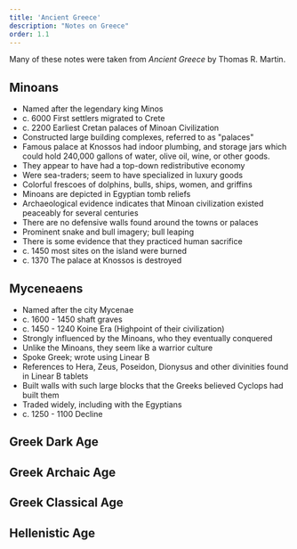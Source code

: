 ```yaml
---
title: 'Ancient Greece'
description: "Notes on Greece"
order: 1.1
---
```


Many of these notes were taken from _Ancient Greece_ by Thomas R. Martin.

## Minoans

- Named after the legendary king Minos
- c. 6000 First settlers migrated to Crete
- c. 2200 Earliest Cretan palaces of Minoan Civilization
- Constructed large building complexes, referred to as "palaces"
- Famous palace at Knossos had indoor plumbing, and storage jars which could hold 240,000 gallons of water, olive oil, wine, or other goods.
- They appear to have had a top-down redistributive economy
- Were sea-traders; seem to have specialized in luxury goods
- Colorful frescoes of dolphins, bulls, ships, women, and griffins
- Minoans are depicted in Egyptian tomb reliefs
- Archaeological evidence indicates that Minoan civilization existed peaceably for several centuries
- There are no defensive walls found around the towns or palaces
- Prominent snake and bull imagery; bull leaping
- There is some evidence that they practiced human sacrifice
- c. 1450 most sites on the island were burned
- c. 1370 The palace at Knossos is destroyed

## Myceneaens

- Named after the city Mycenae
- c. 1600 - 1450 shaft graves
- c. 1450 - 1240 Koine Era (Highpoint of their civilization)
- Strongly influenced by the Minoans, who they eventually conquered
- Unlike the Minoans, they seem like a warrior culture
- Spoke Greek; wrote using Linear B
- References to Hera, Zeus, Poseidon, Dionysus and other divinities found in Linear B tablets
- Built walls with such large blocks that the Greeks believed Cyclops had built them
- Traded widely, including with the Egyptians
- c. 1250 - 1100 Decline

## Greek Dark Age

## Greek Archaic Age

## Greek Classical Age

## Hellenistic Age
